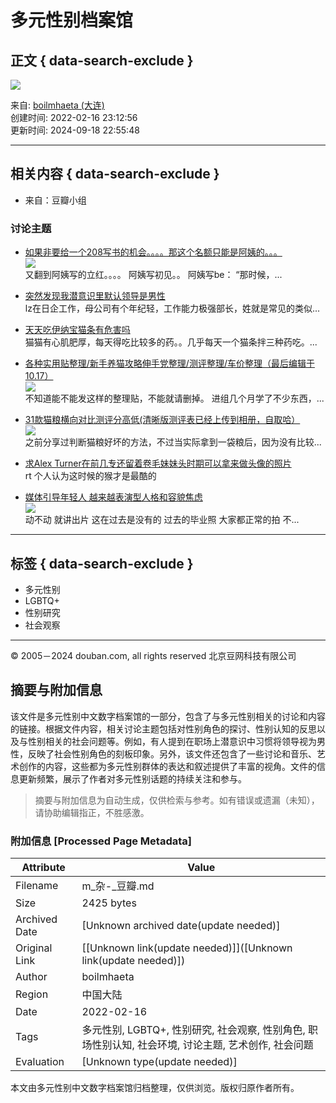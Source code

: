 # 多元性别档案馆

## 正文 { data-search-exclude }


![](https://img9.doubanio.com/view/elanor_image/raw/public/Q40Z9R7L.jpg)

来自: [boilmhaeta (大连)](https://www.douban.com/people/228331317/)  
创建时间: 2022-02-16 23:12:56  
更新时间: 2024-09-18 22:55:48  

---

## 相关内容 { data-search-exclude }

- 来自：豆瓣小组

### 讨论主题

- [如果非要给一个208写书的机会。。。。那这个名额只能是阿姨的。。。](https://www.douban.com/group/topic/311437376/)  
  ![](https://img2.doubanio.com/view/group_topic/large/public/p662103011.jpg)  
  又翻到阿姨写的立红。。。。 阿姨写初见。。 阿姨写be： “那时候，...

- [突然发现我潜意识里默认领导是男性](https://www.douban.com/group/topic/310260567/)  
  lz在日企工作，母公司有个年纪轻，工作能力极强部长，姓就是常见的类似...

- [天天吃伊纳宝猫条有危害吗](https://www.douban.com/group/topic/251175054/)  
  猫猫有心肌肥厚，每天得吃比较多的药。。几乎每天一个猫条拌三种药吃。...

- [各种实用贴整理/新手养猫攻略伸手党整理/测评整理/车价整理（最后编辑于10.17）](https://www.douban.com/group/topic/153226505/)  
  ![](https://img2.doubanio.com/view/group_topic/large/public/p210871701.jpg)  
  不知道能不能发这样的整理贴，不能就请删掉。 进组几个月学了不少东西，...

- [31款猫粮横向对比测评分高低(清晰版测评表已经上传到相册，自取哈）](https://www.douban.com/group/topic/145120140/)  
  ![](https://img1.doubanio.com/view/group_topic/large/public/p188158148.jpg)  
  之前分享过判断猫粮好坏的方法，不过当实际拿到一袋粮后，因为没有比较...

- [求Alex Turner在前几专还留着卷毛妹妹头时期可以拿来做头像的照片](https://www.douban.com/group/topic/262689846/)  
  rt 个人认为这时候的猴才是最酷的

- [媒体引导年轻人 越来越表演型人格和容貌焦虑](https://www.douban.com/group/topic/306897018/)  
  ![](https://img3.doubanio.com/view/group_topic/large/public/p652770223.jpg)  
  动不动 就讲出片 这在过去是没有的 过去的毕业照 大家都正常的拍 不...

---

## 标签 { data-search-exclude }

- 多元性别
- LGBTQ+
- 性别研究
- 社会观察

---

© 2005－2024 douban.com, all rights reserved 北京豆网科技有限公司
<!-- tcd_original_link https://m.douban.com/doulist/148801938/ -->


## 摘要与附加信息

<!-- tcd_abstract -->
该文件是多元性别中文数字档案馆的一部分，包含了与多元性别相关的讨论和内容的链接。根据文件内容，相关讨论主题包括对性别角色的探讨、性别认知的反思以及与性别相关的社会问题等。例如，有人提到在职场上潜意识中习惯将领导视为男性，反映了社会性别角色的刻板印象。另外，该文件还包含了一些讨论和音乐、艺术创作的内容，这些都为多元性别群体的表达和叙述提供了丰富的视角。文件的信息更新频繁，展示了作者对多元性别话题的持续关注和参与。
<!-- tcd_abstract_end -->

> 摘要与附加信息为自动生成，仅供检索与参考。如有错误或遗漏（未知），请协助编辑指正，不胜感激。

### 附加信息 [Processed Page Metadata]

| Attribute       | Value                                  |
|-----------------|----------------------------------------|
| Filename        | m_杂-_豆瓣.md                             |
| Size            | 2425 bytes                           |
| Archived Date   | [Unknown archived date(update needed)]                             |
| Original Link   | [[Unknown link(update needed)]]([Unknown link(update needed)])                       |
| Author          | boilmhaeta                               |
| Region          | 中国大陆                               |
| Date            | 2022-02-16                                 |
| Tags            | 多元性别, LGBTQ+, 性别研究, 社会观察, 性别角色, 职场性别认知, 社会环境, 讨论主题, 艺术创作, 社会问题                                 |
| Evaluation            | [Unknown type(update needed)]                                 |
<!-- tcd_table_end -->

本文由多元性别中文数字档案馆归档整理，仅供浏览。版权归原作者所有。
